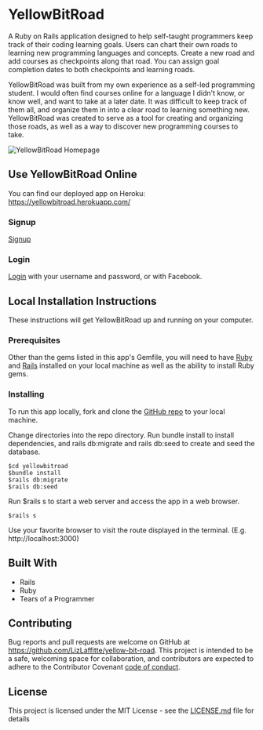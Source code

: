 # YellowBitRoad

A Ruby on Rails application designed to help self-taught programmers keep track of their coding learning goals. Users can chart their own roads to learning new programming languages and concepts. Create a new road and add courses as checkpoints along that road. You can assign goal completion dates to both checkpoints and learning roads. 

YellowBitRoad was built from my own experience as a self-led programming student. I would often find courses online for a language I didn't know, or know well, and want to take at a later date. It was difficult to keep track of them all, and organize them in into a clear road to learning something new. YellowBitRoad was created to serve as a tool for creating and organizing those roads, as well as a way to discover new programming courses to take. 

![YellowBitRoad Homepage](https://user-images.githubusercontent.com/52801558/92999556-bd638b00-f4ef-11ea-9947-2875bc884ba2.PNG)


## Use YellowBitRoad Online
You can find our deployed app on Heroku: https://yellowbitroad.herokuapp.com/

### Signup
[Signup](https://yellowbitroad.herokuapp.com/signup)

### Login
[Login](https://yellowbitroad.herokuapp.com/login) with your username and password, or with Facebook.



## Local Installation Instructions

These instructions will get YellowBitRoad up and running on your computer.

### Prerequisites

Other than the gems listed in this app's Gemfile, you will need to have [Ruby](https://www.ruby-lang.org/en/downloads/) and [Rails](https://guides.rubyonrails.org/v5.0/getting_started.html) installed on your local machine as well as the ability to install Ruby gems.

### Installing

To run this app locally, fork and clone the [GitHub repo](https://github.com/LizLaffitte/yellow-bit-road) to your local machine. 

Change directories into the repo directory. Run bundle install to install dependencies, and rails db:migrate and rails db:seed to create and seed the database. 
```
$cd yellowbitroad 
$bundle install
$rails db:migrate
$rails db:seed
```

Run $rails s to start a web server and access the app in a web browser. 
```
$rails s
```

Use your favorite browser to visit the route displayed in the terminal. (E.g. http://localhost:3000)

## Built With

* Rails
* Ruby 
* Tears of a Programmer

## Contributing

Bug reports and pull requests are welcome on GitHub at https://github.com/LizLaffitte/yellow-bit-road. This project is intended to be a safe, welcoming space for collaboration, and contributors are expected to adhere to the Contributor Covenant [code of conduct](https://github.com/LizLaffitte/yellow-bit-road/code_of_conduct.md).


## License

This project is licensed under the MIT License - see the [LICENSE.md](LICENSE.md) file for details
